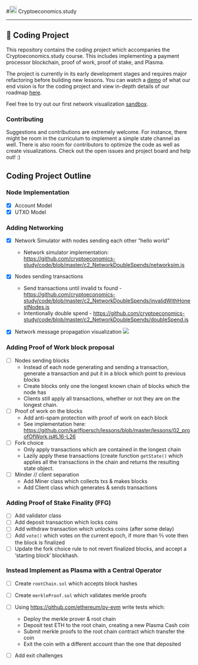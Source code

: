 #<img src="https://i.imgur.com/XzsEQmk.png" alt="ethereum logo" width="20px" top="15px"> Cryptoeconomics.study
  
  
---


## 👾 Coding Project
This repository contains the coding project which accompanies the Cryptoeconomics.study course. This includes implementing a payment processor blockchain, proof of work, proof of stake, and Plasma.

The project is currently in its early development stages and requires major refactoring before building new lessons. You can watch a [demo](https://youtu.be/PMabMK_XZ1A) of what our end vision is for the coding project and view in-depth details of our roadmap [here](https://docs.google.com/document/d/1R85zczC1-nklLXEFx-dZfQdlZexRAk8S9G9Hc3Zjkx4/edit?usp=sharing).

Feel free to try out our first network visualization [sandbox](https://k-ho.github.io/code/).

### Contributing
Suggestions and contributions are extremely welcome. For instance, there might be room in the curriculum to implement a simple state channel as well. There is also room for contributors to optimize the code as well as create visualizations. Check out the open issues and project board and help out! :) 

## Coding Project Outline

### Node Implementation
- [x] Account Model
- [x] UTXO Model

### Adding Networking
- [x] Network Simulator with nodes sending each other “hello world”
  - Network simulator implementation: https://github.com/cryptoeconomics-study/code/blob/master/c2_NetworkDoubleSpends/networksim.js
- [x] Nodes sending transactions
  - Send transactions until invalid tx found - https://github.com/cryptoeconomics-study/code/blob/master/c2_NetworkDoubleSpends/invalidWithHonestNodes.js
  - Intentionally double spend - https://github.com/cryptoeconomics-study/code/blob/master/c2_NetworkDoubleSpends/doubleSpend.js
- [x] Network message propagation visualization ![](https://media.giphy.com/media/EExX2XytOTdIOMaKut/giphy.gif)


### Adding Proof of Work block proposal
- [ ] Nodes sending blocks
  - Instead of each node generating and sending a transaction, generate a transaction and put it in a block which point to previous blocks
  - Create blocks only one the longest known chain of blocks which the node has
  - Clients still apply all transactions, whether or not they are on the longest chain.
- [ ] Proof of work on the blocks
  - Add anti-spam protection with proof of work on each block
  - See implementation here: https://github.com/karlfloersch/lessons/blob/master/lessons/02_proofOfWork.js#L16-L26
- [ ] Fork choice
  - Only apply transactions which are contained in the longest chain
  - Lazily apply these transactions (create function `getState()` which applies all the transactions in the chain and returns the resulting state object.
- [ ] Minder // client separation
  - Add Miner class which collects txs & makes blocks
  - Add Client class which generates & sends transactions

### Adding Proof of Stake Finality (FFG)
- [ ] Add validator class
- [ ] Add deposit transaction which locks coins
- [ ] Add withdraw transaction which unlocks coins (after some delay)
- [ ] Add `vote()` which votes on the current epoch, if more than ⅔ vote then the block is finalized
- [ ] Update the fork choice rule to not revert finalized blocks, and accept a ‘starting block’ blockhash.

### Instead Implement as Plasma with a Central Operator
- [ ] Create `rootChain.sol` which accepts block hashes
- [ ] Create `merkleProof.sol` which validates merkle proofs
- [ ] Using https://github.com/ethereum/py-evm write tests which:
  - Deploy the merkle prover & root chain
  - Deposit test ETH to the root chain, creating a new Plasma Cash coin
  - Submit merkle proofs to the root chain contract which transfer the coin
  - Exit the coin with a different account than the one that deposited
- [ ] Add exit challenges

